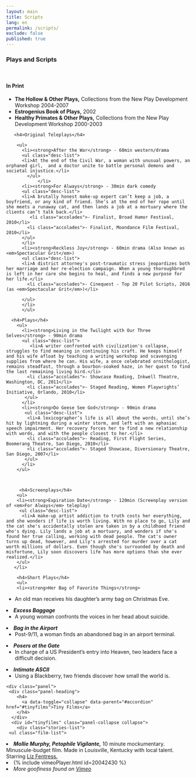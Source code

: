 ```yaml
---
layout: main
title: Scripts
lang: en
permalink: /scripts/
exclude: false
published: true
---
```


<div>

<h3>Plays and Scripts</h3>
<br>
        <h4>In Print</h4>
        <ul>
         <li><strong>The Hollow & Other Plays,</strong> Collections from the New Play Development Workshop 2004-2007</li>
         <li><strong>Estrogenius Book of Plays,</strong> 2002</li>
         <li><strong>Healthy Primates & Other Plays,</strong> Collections from the New Play Development Workshop 2000-2003</li>
       </ul>
       
       <h4>Original Teleplays</h4>
         
        <ul>
          <li><strong>After the War</strong> - 60min western/drama
          <ul class="desc-list">
          <li>At the end of the Civil War, a woman with unusual powers, an orphaned girl,  and a doctor unite to battle personal demons and societal injustice.</li>
			</ul>
				</li>
          <li><strong>For Always</strong> - 30min dark comedy
          <ul class="desc-list">
          <li>A brutally honest make-up expert can’t keep a job, a boyfriend, or any kind of friend. She’s at the end of her rope until she meets a runaway cat, and then lands a job at a mortuary where the clients can’t talk back.</li>
             <li class="accolades">- Finalist, Broad Humor Festival, 2010</li>
			<li class="accolades">- Finalist, Moondance Film Festival, 2010</li>
          </ul>
          </li>
          <li><strong>Reckless Joy</strong> - 60min drama (Also known as <em>Spectacular Grit</em>)
          <ul class="desc-list">
          <li>A district attorney's post-traumatic stress jeopardizes both her marriage and her re-election campaign. When a young thoroughbred is left in her care she begins to heal, and finds a new purpose for her life.</li>
            <li class="accolades">- Cinequest - Top 20 Pilot Scripts, 2016 (as <em>Spectacular Grit</em>)</li>
      
          </ul>
          </li>
          </ul>
 
	  <h4>Plays</h4>
        <ul>
          <li><strong>Living in the Twilight with Our Three Selves</strong> - 90min drama
          <ul class="desc-list">
             <li>A writer confronted with civilization's collapse, struggles to find meaning in continuing his craft. He keeps himself and his wife afloat by teaching a writing workshop and scavenging supplies from where he can. His wife, a once celebrated ornithologist, remains steadfast, through a bourbon-soaked haze, in her quest to find the last remaining living bird.</li>     
	        <li class="accolades">- Showcase Reading, Inkwell Theatre, Washington, DC, 2011</li>
		    <li class="accolades">- Staged Reading, Women Playwrights’ Initiative, Orlando, 2010</li> 
           </ul>
          </li>
          <li><strong>Do Geese See God</strong> - 90min drama
           <ul class="desc-list">
            <li>A lexicographer’s life is all about the words, until she’s hit by lightning during a winter storm, and left with an aphasiac speech impairment. Her recovery forces her to find a new relationship with words, and with the people closest to her.</li>
  	        <li class="accolades">- Reading, First Flight Series, Boomerang Theatre, San Diego, 2010</li>
		    <li class="accolades">- Staged Showcase, Diversionary Theatre, San Diego, 2007</li>
           </ul>
          </li> 
        </ul>
        
         
     
         <h4>Screenplays</h4>
        <ul>
        <li><strong>Expiration Date</strong> - 120min (Screenplay version of <em>For Always</em> teleplay)
		 <ul class="desc-list">
          <li>A make-up artist addiction to truth costs her everything, and she wonders if life is worth living. With no place to go, Lily and the cat she's accidentally stolen are taken in by a childhood friend who's dying. Lily lands a job at a mortuary, and wonders if she's found her true calling, working with dead people. The cat's owner turns up dead, however, and Lily's arrested for murder over a cat worth millions of dollars. Even though she's surrounded by death and misfortune, Lily soon discovers life has more options than she ever realized.</li>
        </ul>
       </li>
 </ul>
  
    
        <h4>Short Plays</h4>
        <ul>
 		<li><strong>Her Bag of Favorite Things</strong>
  <ul class="desc-list">
             <li>An old man receives his daughter’s army bag on Christmas Eve.</li>
 </ul>
 </li>
 <li><strong><em>Excess Baggage</em></strong>
   <ul class="desc-list">
             <li>A young woman confronts the voices in her head about suicide.</li>
</ul>
</li>
 <li><strong><em>Bag in the Airport</em></strong>
  <ul class="desc-list">
             <li>Post-9/11, a woman finds an abandoned bag in an airport terminal.</li>
             </ul>
 </li>
 <li><strong><em>Posers at the Gate</em></strong>
  <ul class="desc-list">
  <li>In charge of a US President’s entry into Heaven, two leaders face a difficult decision.</li>
  </ul>
  </li>
 <li><strong><em>Intimate ASCII</em></strong>
   <ul class="desc-list">
             <li>Using a Blackberry, two friends discover how small the world is.</li>
             </ul>
</li>
 </ul>

    
    <div class="panel">
     <div class="panel-heading">
        <h4>
          <a data-toggle="collapse" data-parent="#accordion" href="#tinyfilms">Tiny Films</a>
        </h4>
      </div>
      <div id="tinyfilms" class="panel-collapse collapse">
        <div class="stories-list">  
     <ul class="film-list">
  <li><strong><em>Mollie Murphy, Petophile Vigilante,</em></strong> 10 minute mockumentary. Minuscule-budget film. Made in Louisville, Kentucky with local talent. Starring <a href="https://lizfentress.com">Liz Fentress.</a></li>
  <li>{% include vimeoPlayer.html id=20042430 %}</li>
     <li><em>More goofiness found on <a href="https://vimeo.com/peaceablewriter" target="_blank"> Vimeo</a></em></li>
</ul>
  </div>
      </div>
    </div>    

  </div> 
